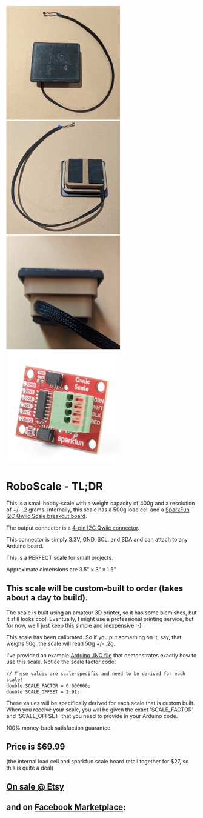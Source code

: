 <img src="media/top.jpg"  width="300" height="300"> <img src="media/bottom.jpg"  width="300" height="300"> <img src="media/side.jpg"  width="300" height="300"> <img src="media/sparkfun.png"  width="300" height="300">

# RoboScale - TL;DR

This is a small hobby-scale with a weight capacity of 400g and a resolution of +/- .2 grams.  Internally, this scale has a 500g load cell and a [SparkFun I2C Qwiic Scale breakout board](https://www.sparkfun.com/products/15242).  

The output connector is a [4-pin I2C Qwiic connector](https://www.sparkfun.com/qwiic#:~:text=SparkFun's%20Qwiic%20Connect%20System%20uses,%2C%20LCDs%2C%20relays%20and%20more.). 

This connector is simply 3.3V, GND, SCL, and SDA and can attach to any Arduino board.

This is a PERFECT scale for small projects.  

Approximate dimensions are 3.5" x 3" x 1.5"


## This scale will be custom-built to order (takes about a day to build). 

The scale is built using an amateur 3D printer, so it has some blemishes, but it still looks cool!  Eventually, I might use a professional printing service, but for now, we'll just keep this simple and inexpensive :-)

This scale has been calibrated.  So if you put something on it, say, that weighs 50g, the scale will read 50g +/- .2g. 

I've provided an example [Arduino .INO file](src/roboScale.ino) that demonstrates exactly how to use this scale. Notice the scale factor code:

```
// These values are scale-specific and need to be derived for each scale!
double SCALE_FACTOR = 0.000666;   
double SCALE_OFFSET = 2.91;  
```

These values will be specifically derived for each scale that is custom built. When you receive your scale, you will be given the exact 'SCALE_FACTOR' and 'SCALE_OFFSET' that you need to provide in your Arduino code.

100% money-back satisfaction guarantee.

## Price is $69.99 

(the internal load cell and sparkfun scale board retail together for $27, so this is quite a deal)


## [On sale @ Etsy](https://www.etsy.com/listing/1443511503/arduino-ready-espresso-scale?ref=listings_manager_grid)

## and on [Facebook Marketplace](https://www.facebook.com/marketplace/item/1831684600536976/): 

